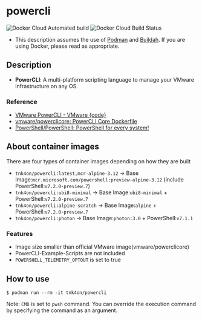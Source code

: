 # powercli

![Docker Cloud Automated build](https://img.shields.io/docker/cloud/automated/tnk4on/powercli)
![Docker Cloud Build Status](https://img.shields.io/docker/cloud/build/tnk4on/powercli)

- This description assumes the use of [Podman](https://github.com/containers/podman) and [Buildah](https://github.com/containers/buildah). If you are using Docker, please read as appropriate.

## Description

- **PowerCLI**: A multi-platform scripting language to manage your VMware infrastructure on any OS. 

### Reference
- [VMware PowerCLI - VMware {code}](https://code.vmware.com/tool/vmware-powercli)
- [vmware/powerclicore: PowerCLI Core Dockerfile](https://github.com/vmware/powerclicore)
- [PowerShell/PowerShell: PowerShell for every system!](https://github.com/PowerShell/PowerShell)

## About container images

There are four types of container images depending on how they are built
- `tnk4on/powercli:latest,mcr-alpine-3.12` -> Base Image:`mcr.microsoft.com/powershell:preview-alpine-3.12` (include PowerShell:`v7.2.0-preview.7`)
- `tnk4on/powercli:ubi8-minimal` -> Base Image:`ubi8-minimal` + PowerShell:`v7.2.0-preview.7`
- `tnk4on/powercli:alpine-scratch` -> Base Image:`alpine` + PowerShell:`v7.2.0-preview.7`
- `tnk4on/powercli:photon` -> Base Image:`photon:3.0` + PowerShell:`v7.1.1`

### Features

- Image size smaller than official VMware image(vmware/powerclicore)
- PowerCLI-Example-Scripts are not included
- `POWERSHELL_TELEMETRY_OPTOUT` is set to true

## How to use

```
$ podman run --rm -it tnk4on/powercli
```
Note: `CMD` is set to `pwsh` command. You can override the execution command by specifying the command as an argument.